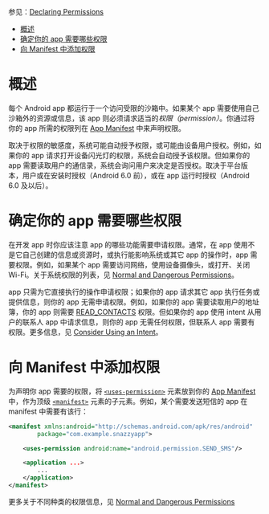 参见：[Declaring Permissions](https://developer.android.com/training/permissions/declaring.html)

- [概述](#%E6%A6%82%E8%BF%B0)
- [确定你的 app 需要哪些权限](#%E7%A1%AE%E5%AE%9A%E4%BD%A0%E7%9A%84-app-%E9%9C%80%E8%A6%81%E5%93%AA%E4%BA%9B%E6%9D%83%E9%99%90)
- [向 Manifest 中添加权限](#%E5%90%91-manifest-%E4%B8%AD%E6%B7%BB%E5%8A%A0%E6%9D%83%E9%99%90)

# 概述

每个 Android app 都运行于一个访问受限的沙箱中。如果某个 app 需要使用自己沙箱外的资源或信息，该 app 则必须请求适当的*权限（permission）*。你通过将你的 app 所需的权限列在 [App Manifest](https://developer.android.com/guide/topics/manifest/manifest-intro.html) 中来声明权限。

取决于权限的敏感度，系统可能自动授予权限，或可能由设备用户授权。例如，如果你的 app 请求打开设备闪光灯的权限，系统会自动授予该权限。但如果你的 app 需要读取用户的通信录，系统会询问用户来决定是否授权。取决于平台版本，用户或在安装时授权（Android 6.0 前），或在 app 运行时授权（Android 6.0 及以后）。

# 确定你的 app 需要哪些权限

在开发 app 时你应该注意 app 的哪些功能需要申请权限。通常，在 app 使用不是它自己创建的信息或资源时，或执行能影响系统或其它 app 的操作时，app 需要权限。例如，如果某个 app 需要访问网络，使用设备摄像头，或打开、关闭 Wi-Fi。关于系统权限的列表，见 [Normal and Dangerous Permissions](https://developer.android.com/guide/topics/permissions/requesting.html#normal-dangerous)。

app 只需为它直接执行的操作申请权限；如果你的 app 请求其它 app 执行任务或提供信息，则你的 app 无需申请权限。例如，如果你的 app 需要读取用户的地址簿，你的 app 则需要 [READ_CONTACTS](https://developer.android.com/reference/android/Manifest.permission.html#READ_CONTACTS) 权限。但如果你的 app 使用 intent 从用户的联系人 app 中请求信息，则你的 app 无需任何权限，但联系人 app 需要有权限。更多信息，见 [Consider Using an Intent](https://developer.android.com/training/permissions/usage-notes.html#perms-vs-intents)。

# 向 Manifest 中添加权限

为声明你 app 需要的权限，将 [`<uses-permission>`](https://developer.android.com/guide/topics/manifest/uses-permission-element.html) 元素放到你的 [App Manifest](https://developer.android.com/guide/topics/manifest/manifest-intro.html) 中，作为顶级 [`<manifest>`](https://developer.android.com/guide/topics/manifest/manifest-element.html) 元素的子元素。例如，某个需要发送短信的 app 在 manifest 中需要有该行：

```xml
<manifest xmlns:android="http://schemas.android.com/apk/res/android"
        package="com.example.snazzyapp">

    <uses-permission android:name="android.permission.SEND_SMS"/>

    <application ...>
        ...
    </application>
</manifest>
```

更多关于不同种类的权限信息，见 [Normal and Dangerous Permissions](https://developer.android.com/guide/topics/permissions/requesting.html#normal-dangerous)